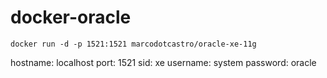 # docker-oracle

    docker run -d -p 1521:1521 marcodotcastro/oracle-xe-11g


hostname: localhost
port: 1521
sid: xe
username: system
password: oracle
